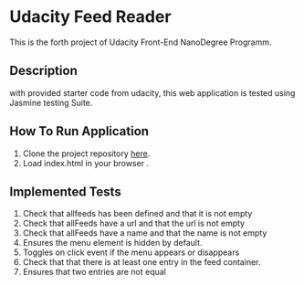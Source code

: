 # Udacity Feed Reader
This is the forth project of Udacity Front-End NanoDegree Programm.


## Description
with provided starter code from udacity, this web application is tested using Jasmine testing Suite.


## How To Run Application
1. Clone the project repository [here](https://github.com/Raghad72/feed-reader.git
).
2. Load index.html in your browser .


##  Implemented Tests
1. Check that allfeeds has been defined and that it is not empty 
2. Check that  allFeeds have a url and that the url is not empty
3. Check that  allFeeds have a name and that the name is not empty 
4. Ensures the menu element is hidden by default.
5. Toggles on click event if the menu appears or disappears
6. Check that  that there is at least one entry in the feed container.
7. Ensures that two entries are not equal


